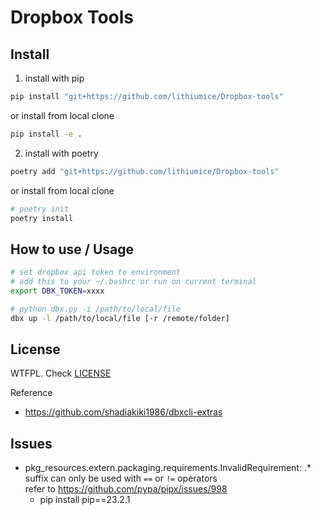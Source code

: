 # Dropbox Tools

## Install

1. install with pip
```bash
pip install "git+https://github.com/lithiumice/Dropbox-tools"
```

or install from local clone
```bash
pip install -e .
```

2. install with poetry
```bash
poetry add "git+https://github.com/lithiumice/Dropbox-tools"
```

or install from local clone

```bash
# poetry init
poetry install
```

## How to use / Usage

```bash
# set dropbox api token to environment
# add this to your ~/.bashrc or run on current terminal
export DBX_TOKEN=xxxx

# python dbx.py -i /path/to/local/file
dbx up -l /path/to/local/file [-r /remote/folder]
```

## License

WTFPL. Check [LICENSE](LICENSE)

Reference
- https://github.com/shadiakiki1986/dbxcli-extras

## Issues
- pkg_resources.extern.packaging.requirements.InvalidRequirement: .* suffix can only be used with `==` or `!=` operators  
refer to https://github.com/pypa/pipx/issues/998
    - pip install pip==23.2.1